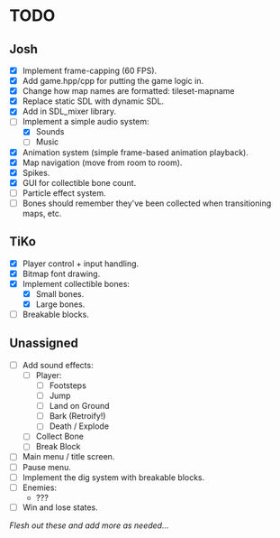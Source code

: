 # TODO

## Josh

* [x] Implement frame-capping (60 FPS).
* [x] Add game.hpp/cpp for putting the game logic in.
* [x] Change how map names are formatted: tileset-mapname
* [x] Replace static SDL with dynamic SDL.
* [x] Add in SDL_mixer library.
* [ ] Implement a simple audio system:
  * [x] Sounds
  * [ ] Music
* [x] Animation system (simple frame-based animation playback).
* [x] Map navigation (move from room to room).
* [x] Spikes.
* [x] GUI for collectible bone count.
* [ ] Particle effect system.
* [ ] Bones should remember they've been collected when transitioning maps, etc.

## TiKo

* [x] Player control + input handling.
* [x] Bitmap font drawing.
* [x] Implement collectible bones:
  * [x] Small bones.
  * [x] Large bones.
* [ ] Breakable blocks.

## Unassigned

* [ ] Add sound effects:
  * [ ] Player:
    * [ ] Footsteps
    * [ ] Jump
    * [ ] Land on Ground
    * [ ] Bark (Retroify!)
    * [ ] Death / Explode
  * [ ] Collect Bone
  * [ ] Break Block
* [ ] Main menu / title screen.
* [ ] Pause menu.
* [ ] Implement the dig system with breakable blocks.
* [ ] Enemies:
  * ???
* [ ] Win and lose states.

*Flesh out these and add more as needed...*
